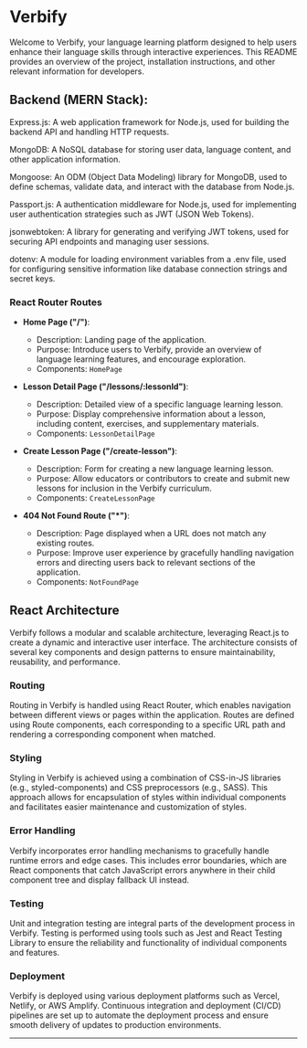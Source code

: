 # Verbify

Welcome to Verbify, your language learning platform designed to help users enhance their language skills through interactive experiences. This README provides an overview of the project, installation instructions, and other relevant information for developers.


## **Backend (MERN Stack):**



Express.js: A web application framework for Node.js, used for building the backend API and handling HTTP requests.

MongoDB: A NoSQL database for storing user data, language content, and other application information.

Mongoose: An ODM (Object Data Modeling) library for MongoDB, used to define schemas, validate data, and interact with the database from Node.js.

Passport.js: A authentication middleware for Node.js, used for implementing user authentication strategies such as JWT (JSON Web Tokens).

jsonwebtoken: A library for generating and verifying JWT tokens, used for securing API endpoints and managing user sessions.

dotenv: A module for loading environment variables from a .env file, used for configuring sensitive information like database connection strings and secret keys.

### React Router Routes

- **Home Page ("/")**:
  - Description: Landing page of the application.
  - Purpose: Introduce users to Verbify, provide an overview of language learning features, and encourage exploration.
  - Components: `HomePage`

- **Lesson Detail Page ("/lessons/:lessonId")**:
  - Description: Detailed view of a specific language learning lesson.
  - Purpose: Display comprehensive information about a lesson, including content, exercises, and supplementary materials.
  - Components: `LessonDetailPage`

- **Create Lesson Page ("/create-lesson")**:
  - Description: Form for creating a new language learning lesson.
  - Purpose: Allow educators or contributors to create and submit new lessons for inclusion in the Verbify curriculum.
  - Components: `CreateLessonPage`

- **404 Not Found Route ("*")**:
  - Description: Page displayed when a URL does not match any existing routes.
  - Purpose: Improve user experience by gracefully handling navigation errors and directing users back to relevant sections of the application.
  - Components: `NotFoundPage`


## React Architecture

Verbify follows a modular and scalable architecture, leveraging React.js to create a dynamic and interactive user interface. The architecture consists of several key components and design patterns to ensure maintainability, reusability, and performance.


### Routing

Routing in Verbify is handled using React Router, which enables navigation between different views or pages within the application. Routes are defined using Route components, each corresponding to a specific URL path and rendering a corresponding component when matched.

### Styling

Styling in Verbify is achieved using a combination of CSS-in-JS libraries (e.g., styled-components) and CSS preprocessors (e.g., SASS). This approach allows for encapsulation of styles within individual components and facilitates easier maintenance and customization of styles.


### Error Handling

Verbify incorporates error handling mechanisms to gracefully handle runtime errors and edge cases. This includes error boundaries, which are React components that catch JavaScript errors anywhere in their child component tree and display fallback UI instead.

### Testing

Unit and integration testing are integral parts of the development process in Verbify. Testing is performed using tools such as Jest and React Testing Library to ensure the reliability and functionality of individual components and features.

### Deployment

Verbify is deployed using various deployment platforms such as Vercel, Netlify, or AWS Amplify. Continuous integration and deployment (CI/CD) pipelines are set up to automate the deployment process and ensure smooth delivery of updates to production environments.

---



